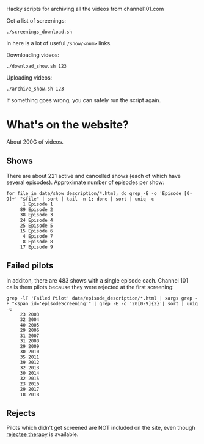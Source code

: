Hacky scripts for archiving all the videos from channel101.com

Get a list of screenings:

```
./screenings_download.sh
```

In here is a lot of useful `/show/<num>` links.

Downloading videos:

```
./download_show.sh 123
```

Uploading videos:

```
./archive_show.sh 123
```

If something goes wrong, you can safely run the script again.

# What's on the website?

About 200G of videos.

## Shows

There are about 221 active and cancelled shows (each of which have several episodes). Approximate number of episodes per show:

```
for file in data/show_description/*.html; do grep -E -o 'Episode [0-9]+' "$file" | sort | tail -n 1; done | sort | uniq -c
      1 Episode 1
     89 Episode 2
     38 Episode 3
     24 Episode 4
     25 Episode 5
     15 Episode 6
      4 Episode 7
      8 Episode 8
     17 Episode 9

```

## Failed pilots

In additon, there are 483 shows with a single episode each. Channel 101 calls them pilots because they were rejected at the first screening:

```
grep -lF 'Failed Pilot' data/episode_description/*.html | xargs grep -F "<span id='episodeScreening'" | grep -E -o '20[0-9]{2}'| sort | uniq -c
     23 2003
     32 2004
     40 2005
     29 2006
     31 2007
     31 2008
     29 2009
     30 2010
     35 2011
     39 2012
     32 2013
     30 2014
     32 2015
     23 2016
     29 2017
     18 2018
```

## Rejects

Pilots which didn't get screened are NOT included on the site, even though [rejectee therapy](http://www.channel101.com/therapy) is available.
